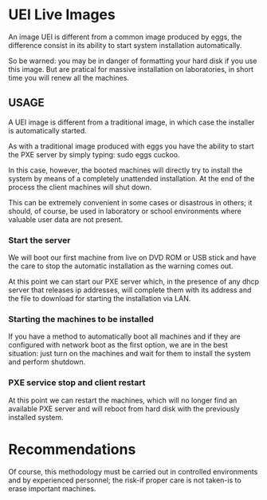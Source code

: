 # UEI Live Images

An image UEI is different from a common image produced by eggs, the difference consist in its ability to start system installation automatically.

So be warned: you may be in danger of formatting your hard disk if you use this image. But are pratical for massive installation on laboratories, in short time you will renew all the machines.

## USAGE
A UEI image is different from a traditional image, in which case the installer is automatically started. 

As with a traditional image produced with eggs you have the ability to start the PXE server by simply typing: sudo eggs cuckoo.

In this case, however, the booted machines will directly try to install the system by means of a completely unattended installation. At the end of the process the client machines will shut down.

This can be extremely convenient in some cases or disastrous in others; it should, of course, be used in laboratory or school environments where valuable user data are not present.

### Start the server 
We will boot our first machine from live on DVD ROM or USB stick and have the care to stop the automatic installation as the warning comes out.

At this point we can start our PXE server which, in the presence of any dhcp server that releases ip addresses, will complete them with its address and the file to download for starting the installation via LAN.

### Starting the machines to be installed

If you have a method to automatically boot all machines and if they are configured with network boot as the first option, we are in the best situation: just turn on the machines and wait for them to install the system and perform shutdown.


### PXE service stop and client restart

At this point we can restart the machines, which will no longer find an available PXE server and will reboot from hard disk with the previously installed system.

# Recommendations

Of course, this methodology must be carried out in controlled environments and by experienced personnel; the risk-if proper care is not taken-is to erase important machines.

